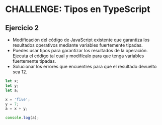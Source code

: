 # CHALLENGE: Tipos en TypeScript

## Ejercicio 2

- Modificación del código de JavaScript existente que garantiza los resultados operativos mediante variables fuertemente tipadas.
- Puedes usar tipos para garantizar los resultados de la operación. Ejecuta el código tal cual y modifícalo para que tenga variables fuertemente tipadas.
- Solucionar los errores que encuentres para que el resultado devuelto sea 12.

```javascript
let x;
let y;
let a;

x = 'five';
y = 7;
a = x + y;

console.log(a);
```
